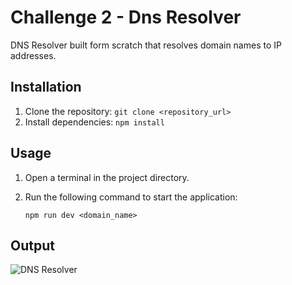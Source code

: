 # Challenge 2 - Dns Resolver

DNS Resolver built form scratch that resolves domain names to IP addresses.

## Installation

1. Clone the repository: `git clone <repository_url>`
2. Install dependencies: `npm install`

## Usage

1. Open a terminal in the project directory.
2. Run the following command to start the application:

   ```shell
   npm run dev <domain_name>

## Output
![DNS Resolver](asset.png)
